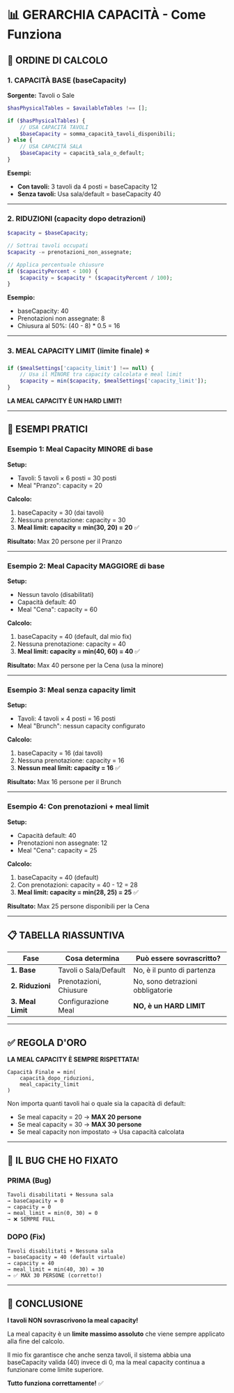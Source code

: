 # 📊 GERARCHIA CAPACITÀ - Come Funziona

## 🔢 ORDINE DI CALCOLO

### 1. CAPACITÀ BASE (baseCapacity)

**Sorgente:** Tavoli o Sale

```php
$hasPhysicalTables = $availableTables !== [];

if ($hasPhysicalTables) {
    // USA CAPACITÀ TAVOLI
    $baseCapacity = somma_capacità_tavoli_disponibili;
} else {
    // USA CAPACITÀ SALA
    $baseCapacity = capacità_sala_o_default;
}
```

**Esempi:**
- **Con tavoli:** 3 tavoli da 4 posti = baseCapacity 12
- **Senza tavoli:** Usa sala/default = baseCapacity 40

---

### 2. RIDUZIONI (capacity dopo detrazioni)

```php
$capacity = $baseCapacity;

// Sottrai tavoli occupati
$capacity -= prenotazioni_non_assegnate;

// Applica percentuale chiusure
if ($capacityPercent < 100) {
    $capacity = $capacity * ($capacityPercent / 100);
}
```

**Esempio:**
- baseCapacity: 40
- Prenotazioni non assegnate: 8
- Chiusura al 50%: (40 - 8) * 0.5 = 16

---

### 3. MEAL CAPACITY LIMIT (limite finale) ⭐

```php
if ($mealSettings['capacity_limit'] !== null) {
    // Usa il MINORE tra capacity calcolata e meal limit
    $capacity = min($capacity, $mealSettings['capacity_limit']);
}
```

**LA MEAL CAPACITY È UN HARD LIMIT!**

---

## 🎯 ESEMPI PRATICI

### Esempio 1: Meal Capacity MINORE di base

**Setup:**
- Tavoli: 5 tavoli × 6 posti = 30 posti
- Meal "Pranzo": capacity = 20

**Calcolo:**
1. baseCapacity = 30 (dai tavoli)
2. Nessuna prenotazione: capacity = 30
3. **Meal limit: capacity = min(30, 20) = 20** ✅

**Risultato:** Max 20 persone per il Pranzo

---

### Esempio 2: Meal Capacity MAGGIORE di base

**Setup:**
- Nessun tavolo (disabilitati)
- Capacità default: 40
- Meal "Cena": capacity = 60

**Calcolo:**
1. baseCapacity = 40 (default, dal mio fix)
2. Nessuna prenotazione: capacity = 40
3. **Meal limit: capacity = min(40, 60) = 40** ✅

**Risultato:** Max 40 persone per la Cena (usa la minore)

---

### Esempio 3: Meal senza capacity limit

**Setup:**
- Tavoli: 4 tavoli × 4 posti = 16 posti
- Meal "Brunch": nessun capacity configurato

**Calcolo:**
1. baseCapacity = 16 (dai tavoli)
2. Nessuna prenotazione: capacity = 16
3. **Nessun meal limit: capacity = 16** ✅

**Risultato:** Max 16 persone per il Brunch

---

### Esempio 4: Con prenotazioni + meal limit

**Setup:**
- Capacità default: 40
- Prenotazioni non assegnate: 12
- Meal "Cena": capacity = 25

**Calcolo:**
1. baseCapacity = 40 (default)
2. Con prenotazioni: capacity = 40 - 12 = 28
3. **Meal limit: capacity = min(28, 25) = 25** ✅

**Risultato:** Max 25 persone disponibili per la Cena

---

## 📋 TABELLA RIASSUNTIVA

| Fase | Cosa determina | Può essere sovrascritto? |
|------|----------------|-------------------------|
| **1. Base** | Tavoli o Sala/Default | No, è il punto di partenza |
| **2. Riduzioni** | Prenotazioni, Chiusure | No, sono detrazioni obbligatorie |
| **3. Meal Limit** | Configurazione Meal | **NO, è un HARD LIMIT** |

---

## ✅ REGOLA D'ORO

**LA MEAL CAPACITY È SEMPRE RISPETTATA!**

```
Capacità Finale = min(
    capacità_dopo_riduzioni,
    meal_capacity_limit
)
```

Non importa quanti tavoli hai o quale sia la capacità di default:
- Se meal capacity = 20 → **MAX 20 persone**
- Se meal capacity = 30 → **MAX 30 persone**
- Se meal capacity non impostato → Usa capacità calcolata

---

## 🐛 IL BUG CHE HO FIXATO

### PRIMA (Bug)
```
Tavoli disabilitati + Nessuna sala
→ baseCapacity = 0
→ capacity = 0
→ meal_limit = min(0, 30) = 0
→ ❌ SEMPRE FULL
```

### DOPO (Fix)
```
Tavoli disabilitati + Nessuna sala
→ baseCapacity = 40 (default virtuale)
→ capacity = 40
→ meal_limit = min(40, 30) = 30
→ ✅ MAX 30 PERSONE (corretto!)
```

---

## 🎯 CONCLUSIONE

**I tavoli NON sovrascrivono la meal capacity!**

La meal capacity è un **limite massimo assoluto** che viene sempre applicato alla fine del calcolo.

Il mio fix garantisce che anche senza tavoli, il sistema abbia una baseCapacity valida (40) invece di 0, ma la meal capacity continua a funzionare come limite superiore.

**Tutto funziona correttamente!** ✅
